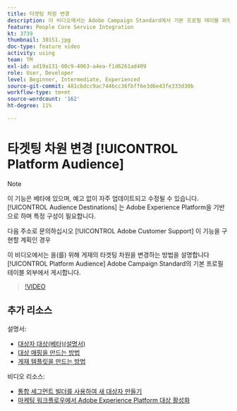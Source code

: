 ```yaml
---
title: 타겟팅 차원 변경
description: 이 비디오에서는 Adobe Campaign Standard에서 기본 프로필 테이블 외부에 있는 Platform 대상에 대한 게재 타깃팅 차원을 변경하는 방법을 설명합니다.
feature: People Core Service Integration
kt: 3739
thumbnail: 30151.jpg
doc-type: feature video
activity: using
team: TM
exl-id: ad19a131-00c9-4063-a4ea-f1d6261ad409
role: User, Developer
level: Beginner, Intermediate, Experienced
source-git-commit: 481cbdcc9ac7446cc36fbff6e3d6e43fe333d30b
workflow-type: tm+mt
source-wordcount: '162'
ht-degree: 11%

---
```


# 타겟팅 차원 변경 [!UICONTROL Platform Audience]

>[!NOTE]
>
>이 기능은 베타에 있으며, 예고 없이 자주 업데이트되고 수정될 수 있습니다. [!UICONTROL Audience Destinations] 는 Adobe Experience Platform을 기반으로 하며 특정 구성이 필요합니다.
>
>다음 주소로 문의하십시오 [!UICONTROL Adobe Customer Support] 이 기능을 구현할 계획인 경우

이 비디오에서는 을(를) 위해 게재의 타겟팅 차원을 변경하는 방법을 설명합니다 [!UICONTROL Platform Audience] Adobe Campaign Standard의 기본 프로필 테이블 외부에서 게시합니다.

>[!VIDEO](https://video.tv.adobe.com/v/30151?quality=12)

## 추가 리소스

설명서:

* [대상자 대상(베타)(설명서)](https://experienceleague.adobe.com/docs/campaign-standard-learn/tutorials/profiles-and-audiences/audience-destinations/audience-destinations-overview.html?lang=en)
* [대상 매핑을 만드는 방법](https://experienceleague.adobe.com/docs/campaign-standard/using/administrating/application-settings/target-mappings-in-campaign.html?lang=en)
* [게재 템플릿을 만드는 방법](https://experienceleague.adobe.com/docs/campaign-standard/using/getting-started/marketing-plans/marketing-activity-templates.html?lang=en)

비디오 리소스:

* [통합 세그먼트 빌더를 사용하여 새 대상자 만들기](/help/profiles-and-audiences/audience-destinations/creating-audiences-using-segment-builder.md)
* [마케팅 워크플로우에서 Adobe Experience Platform 대상 활성화](/help/profiles-and-audiences/audience-destinations/activating-aep-audiences.md)
